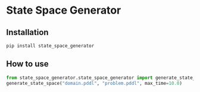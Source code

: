 # State Space Generator

## Installation

```console
pip install state_space_generator
```

## How to use

```python
from state_space_generator.state_space_generator import generate_state_space
generate_state_space("domain.pddl", "problem.pddl", max_time=10.0)
```
